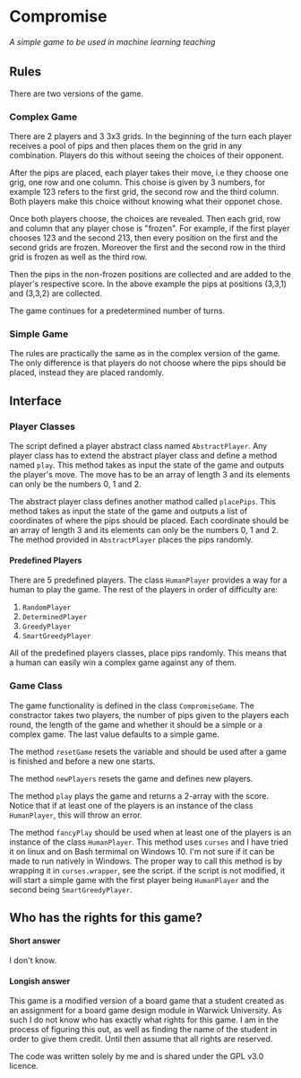 # Compromise
###### A simple game to be used in machine learning teaching

## Rules

There are two versions of the game.

### Complex Game

There are 2 players and 3 3x3 grids. In the beginning of the turn each player receives a pool of pips and then places them on the grid in any combination. Players do this without seeing the choices of their opponent.

After the pips are placed, each player takes their move, i.e they choose one grig, one row and one column. This choise is given by 3 numbers, for example 123 refers to the first grid, the second row and the third column. Both players make this choice without knowing what their opponet chose.

Once both players choose, the choices are revealed. Then each grid, row and column that any player chose is "frozen". For example, if the first player chooses 123 and the second 213, then every position on the first and the second grids are frozen. Moreover the first and the second row in the third grid is frozen as well as the third row.

Then the pips in the non-frozen positions are collected and are added to the player's respective score. In the above example the pips at positions (3,3,1) and (3,3,2) are collected.

The game continues for a predetermined number of turns.

### Simple Game

The rules are practically the same as in the complex version of the game. The only difference is that players do not choose where the pips should be placed, instead they are placed randomly.

## Interface

### Player Classes

The script defined a player abstract class named `AbstractPlayer`. Any player class has to extend the abstract player class and define a method named `play`. This method takes as input the state of the game and outputs the player's move. The move has to be an array of length 3 and its elements can only be the numbers 0, 1 and 2.

The abstract player class defines another mathod called `placePips`. This method takes as input the state of the game and outputs a list of coordinates of where the pips should be placed. Each coordinate should be an array of length 3 and its elements can only be the numbers 0, 1 and 2. The method provided in  `AbstractPlayer` places the pips randomly.

#### Predefined Players

There are 5 predefined players. The class `HumanPlayer` provides a way for a human to play the game. The rest of the players in order of difficulty are:

1. `RandomPlayer`
1. `DeterminedPlayer`
1. `GreedyPlayer`
1. `SmartGreedyPlayer`

All of the predefined players classes, place pips randomly. This means that a human can easily win a complex game against any of them.

### Game Class

The game functionality is defined in the class `CompromiseGame`. The constractor takes two players, the number of pips given to the players each round, the length of the game and whether it should be a simple or a complex game. The last value defaults to a simple game.

The method `resetGame` resets the variable and should be used after a game is finished and before a new one starts.

The method `newPlayers` resets the game and defines new players.

The method `play` plays the game and returns a 2-array with the score. Notice that if at least one of the players is an instance of the class `HumanPlayer`, this will throw an error.

The method `fancyPlay` should be used when at least one of the players is an instance of the class `HumanPlayer`. This method uses `curses` and I have tried it on linux and on Bash termimal on Windows 10. I'm not sure if it can be made to run natively in Windows. The proper way to call this method is by wrapping it in `curses.wrapper`, see the script. if the script is not modified, it will start a simple game with the first player being `HumanPlayer` and the second being `SmartGreedyPlayer`.

## Who has the rights for this game?

#### Short answer

I don't know.

#### Longish answer

This game is a modified version of a board game that a student created as an assignment for a board game design module in Warwick University. As such I do not know who has exactly what rights for this game. I am in the process of figuring this out, as well as finding the name of the student in order to give them credit. Until then assume that all rights are reserved.

The code was written solely by me and is shared under the GPL v3.0 licence.